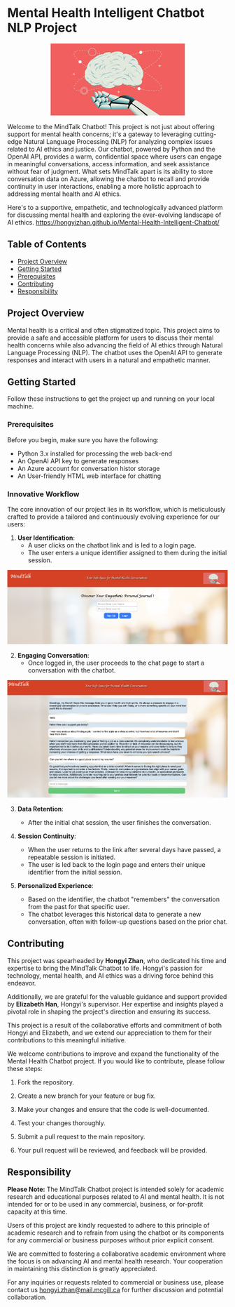 # Mental Health Intelligent Chatbot NLP Project

<p align="center">
  <img src="images.jpeg" alt="Logo">
</p>

Welcome to the MindTalk Chatbot! This project is not just about offering support for mental health concerns; it's a gateway to leveraging cutting-edge Natural Language Processing (NLP) for analyzing complex issues related to AI ethics and justice. Our chatbot, powered by Python and the OpenAI API, provides a warm, confidential space where users can engage in meaningful conversations, access information, and seek assistance without fear of judgment. What sets MindTalk apart is its ability to store conversation data on Azure, allowing the chatbot to recall and provide continuity in user interactions, enabling a more holistic approach to addressing mental health and AI ethics.

Here's to a supportive, empathetic, and technologically advanced platform for discussing mental health and exploring the ever-evolving landscape of AI ethics. https://hongyizhan.github.io/Mental-Health-Intelligent-Chatbot/

## Table of Contents

- [Project Overview](#project-overview)
- [Getting Started](#getting-started)
- [Prerequisites](#prerequisites)
- [Contributing](#contributing)
- [Responsibility](#responsibility)

## Project Overview

Mental health is a critical and often stigmatized topic. This project aims to provide a safe and accessible platform for users to discuss their mental health concerns while also advancing the field of AI ethics through Natural Language Processing (NLP). The chatbot uses the OpenAI API to generate responses and interact with users in a natural and empathetic manner. 

## Getting Started

Follow these instructions to get the project up and running on your local machine.

### Prerequisites

Before you begin, make sure you have the following:

- Python 3.x installed for processing the web back-end 
- An OpenAI API key to generate responses
- An Azure account for conversation histor storage
- An User-friendly HTML web interface for chatting

### Innovative Workflow

The core innovation of our project lies in its workflow, which is meticulously crafted to provide a tailored and continuously evolving experience for our users:

1. **User Identification**: 
   - A user clicks on the chatbot link and is led to a login page.
   - The user enters a unique identifier assigned to them during the initial session.
<p align="center">
  <img src="web.png" alt="web">
</p>

2. **Engaging Conversation**: 
   - Once logged in, the user proceeds to the chat page to start a conversation with the chatbot.
<p align="center">
  <img src="chat.png" alt="chat">
</p>

3. **Data Retention**: 
   - After the initial chat session, the user finishes the conversation.

4. **Session Continuity**: 
   - When the user returns to the link after several days have passed, a repeatable session is initiated.
   - The user is led back to the login page and enters their unique identifier from the initial session.

5. **Personalized Experience**: 
   - Based on the identifier, the chatbot "remembers" the conversation from the past for that specific user.
   - The chatbot leverages this historical data to generate a new conversation, often with follow-up questions based on the prior chat.

## Contributing

This project was spearheaded by **Hongyi Zhan**, who dedicated his time and expertise to bring the MindTalk Chatbot to life. Hongyi's passion for technology, mental health, and AI ethics was a driving force behind this endeavor. 

Additionally, we are grateful for the valuable guidance and support provided by **Elizabeth Han**, Hongyi's supervisor. Her expertise and insights played a pivotal role in shaping the project's direction and ensuring its success.

This project is a result of the collaborative efforts and commitment of both Hongyi and Elizabeth, and we extend our appreciation to them for their contributions to this meaningful initiative.

We welcome contributions to improve and expand the functionality of the Mental Health Chatbot project. If you would like to contribute, please follow these steps:

1. Fork the repository.

2. Create a new branch for your feature or bug fix.

3. Make your changes and ensure that the code is well-documented.

4. Test your changes thoroughly.

5. Submit a pull request to the main repository.

6. Your pull request will be reviewed, and feedback will be provided.

## Responsibility

**Please Note:** The MindTalk Chatbot project is intended solely for academic research and educational purposes related to AI and mental health. It is not intended for or to be used in any commercial, business, or for-profit capacity at this time.

Users of this project are kindly requested to adhere to this principle of academic research and to refrain from using the chatbot or its components for any commercial or business purposes without prior explicit consent.

We are committed to fostering a collaborative academic environment where the focus is on advancing AI and mental health research. Your cooperation in maintaining this distinction is greatly appreciated.

For any inquiries or requests related to commercial or business use, please contact us [hongyi.zhan@mail.mcgill.ca](hongyi.zhan@mail.mcgill.ca) for further discussion and potential collaboration.

